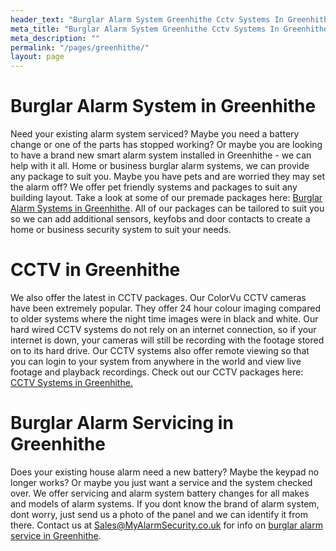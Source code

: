 ```yaml
---
header_text: "Burglar Alarm System Greenhithe Cctv Systems In Greenhithe"
meta_title: "Burglar Alarm System Greenhithe Cctv Systems In Greenhithe"
meta_description: ""
permalink: "/pages/greenhithe/"
layout: page
---
```


# Burglar Alarm System in Greenhithe  

Need your existing alarm system serviced? Maybe you need a battery change or one of the parts has stopped working? Or maybe you are looking to have a brand new smart alarm system installed in Greenhithe - we can help with it all. Home or business burglar alarm systems, we can provide any package to suit you. Maybe you have pets and are worried they may set the alarm off? We offer pet friendly systems and packages to suit any building layout. Take a look at some of our premade packages here: [Burglar Alarm Systems in Greenhithe](/categories/burglar-alarms.php). All of our packages can be tailored to suit you so we can add additional sensors, keyfobs and door contacts to create a home or business security system to suit your needs.

# CCTV in Greenhithe 

We also offer the latest in CCTV packages. Our ColorVu CCTV cameras have been extremely popular. They offer 24 hour colour imaging compared to older systems where the night time images were in black and white. Our hard wired CCTV systems do not rely on an internet connection, so if your internet is down, your cameras will still be recording with the footage stored on to its hard drive. Our CCTV systems also offer remote viewing so that you can login to your system from anywhere in the world and view live footage and playback recordings. Check out our CCTV packages here: [CCTV Systems in Greenhithe.](/categories/cctv.php)

# Burglar Alarm Servicing in Greenhithe 

Does your existing house alarm need a new battery? Maybe the keypad no longer works? Or maybe you just want a service and the system checked over. We offer servicing and alarm system battery changes for all makes and models of alarm systems. If you dont know the brand of alarm system, dont worry, just send us a photo of the panel and we can identify it from there. Contact us at <Sales@MyAlarmSecurity.co.uk> for info on [burglar alarm service in Greenhithe](/categories/servicing-and-repairs.php).